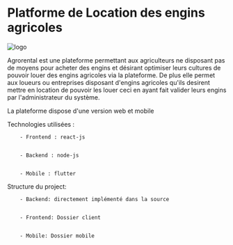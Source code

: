 # Platforme de Location des engins agricoles

![logo](https://github.com/sielo237/Platforme-de-Location-des-engins-agricoles/assets/80417820/23c86a5e-222d-4767-9d75-0f6f57296b3a)

Agrorental est une plateforme permettant aux agriculteurs ne disposant pas de moyens pour acheter des engins et désirant optimiser leurs cultures de pouvoir louer des engins agricoles via la plateforme. De plus elle permet aux loueurs ou entreprises disposant d'engins agricoles qu'ils desirent mettre en location de pouvoir les louer ceci en ayant fait valider leurs engins par l'administrateur du système.

La plateforme dispose d'une version web et mobile


Technologies utilisées :


        - Frontend : react-js


        - Backend : node-js


        - Mobile : flutter

Structure du project:


        - Backend: directement implémenté dans la source


        - Frontend: Dossier client


        - Mobile: Dossier mobile
